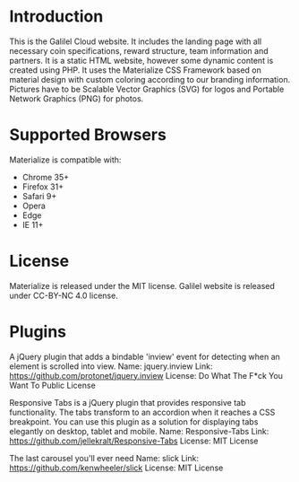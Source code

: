 # Introduction

This is the Galilel Cloud website. It includes the landing page with all
necessary coin specifications, reward structure, team information and partners.
It is a static HTML website, however some dynamic content is created using PHP.
It uses the Materialize CSS Framework based on material design with custom
coloring according to our branding information. Pictures have to be Scalable
Vector Graphics (SVG) for logos and Portable Network Graphics (PNG) for photos.

# Supported Browsers

Materialize is compatible with:

* Chrome 35+
* Firefox 31+
* Safari 9+
* Opera
* Edge
* IE 11+

# License

Materialize is released under the MIT license. Galilel website is released
under CC-BY-NC 4.0 license.

# Plugins

A jQuery plugin that adds a bindable 'inview' event for detecting when an element is scrolled into view.
Name: jquery.inview
Link: https://github.com/protonet/jquery.inview
License: Do What The F*ck You Want To Public License

Responsive Tabs is a jQuery plugin that provides responsive tab functionality. The tabs transform to an accordion when it reaches a CSS breakpoint. You can use this plugin as a solution for displaying tabs elegantly on desktop, tablet and mobile.
Name: Responsive-Tabs
Link: https://github.com/jellekralt/Responsive-Tabs
License: MIT License

The last carousel you'll ever need
Name: slick
Link: https://github.com/kenwheeler/slick
License: MIT License
